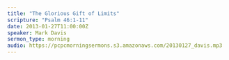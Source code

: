 ```yaml
---
title: "The Glorious Gift of Limits"
scripture: "Psalm 46:1-11"
date: 2013-01-27T11:00:00Z
speaker: Mark Davis
sermon_type: morning
audio: https://pcpcmorningsermons.s3.amazonaws.com/20130127_davis.mp3 
---
```



